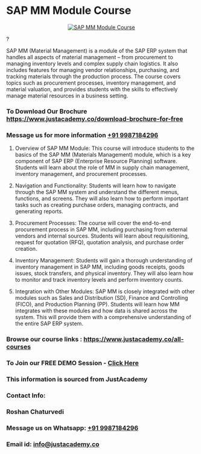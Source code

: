 # SAP MM Module Course

<p align="center">
  <a href="https://justacademy.co/course-detail/sap-mm-training">
    <img src="https://justacademy.co/storage2/course_image/1709190408_course_image.webp" alt="SAP MM Module Course">
  </a>
</p>
?

SAP MM (Material Management) is a module of the SAP ERP system that handles all aspects of material management – from procurement to managing inventory levels and complex supply chain logistics. It also includes features for managing vendor relationships, purchasing, and tracking materials through the production process. The course covers topics such as procurement processes, inventory management, and material valuation, and provides students with the skills to effectively manage material resources in a business setting. 
### To Download Our Brochure https://www.justacademy.co/download-brochure-for-free
### Message us for more information [+91 9987184296](https://api.whatsapp.com/send?phone=919987184296)
1) Overview of SAP MM Module: This course will introduce students to the basics of the SAP MM (Materials Management) module, which is a key component of SAP ERP (Enterprise Resource Planning) software. Students will learn about the role of MM in supply chain management, inventory management, and procurement processes.

2) Navigation and Functionality: Students will learn how to navigate through the SAP MM system and understand the different menus, functions, and screens. They will also learn how to perform important tasks such as creating purchase orders, managing contracts, and generating reports.

3) Procurement Processes: The course will cover the end-to-end procurement process in SAP MM, including purchasing from external vendors and internal sources. Students will learn about requisitioning, request for quotation (RFQ), quotation analysis, and purchase order creation.

4) Inventory Management: Students will gain a thorough understanding of inventory management in SAP MM, including goods receipts, goods issues, stock transfers, and physical inventory. They will also learn how to monitor and track inventory levels and perform inventory counts.

5) Integration with Other Modules: SAP MM is closely integrated with other modules such as Sales and Distribution (SD), Finance and Controlling (FICO), and Production Planning (PP). Students will learn how MM integrates with these modules and how data is shared across the system. This will provide them with a comprehensive understanding of the entire SAP ERP system.

### Browse our course links : https://www.justacademy.co/all-courses 
### To Join our FREE DEMO Session - [Click Here](https://www.justacademy.co/register-for-course-demo)


### This information is sourced from JustAcademy
### Contact Info:
### Roshan Chaturvedi
### Message us on Whatsapp: [+91 9987184296](https://api.whatsapp.com/send?phone=919987184296)
### Email id: [info@justacademy.co](mailto:info@justacademy.co)
                    